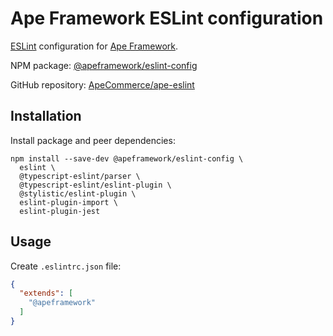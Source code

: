 # Ape Framework ESLint configuration

[ESLint](https://eslint.org) configuration for [Ape Framework](https://github.com/ApeCommerce/ape-framework).

NPM package: [@apeframework/eslint-config](https://www.npmjs.com/package/@apeframework/eslint-config)

GitHub repository: [ApeCommerce/ape-eslint](https://github.com/ApeCommerce/ape-eslint)

## Installation

Install package and peer dependencies:

```
npm install --save-dev @apeframework/eslint-config \
  eslint \
  @typescript-eslint/parser \
  @typescript-eslint/eslint-plugin \
  @stylistic/eslint-plugin \
  eslint-plugin-import \
  eslint-plugin-jest
```

## Usage

Create `.eslintrc.json` file:

```json
{
  "extends": [
    "@apeframework"
  ]
}
```
